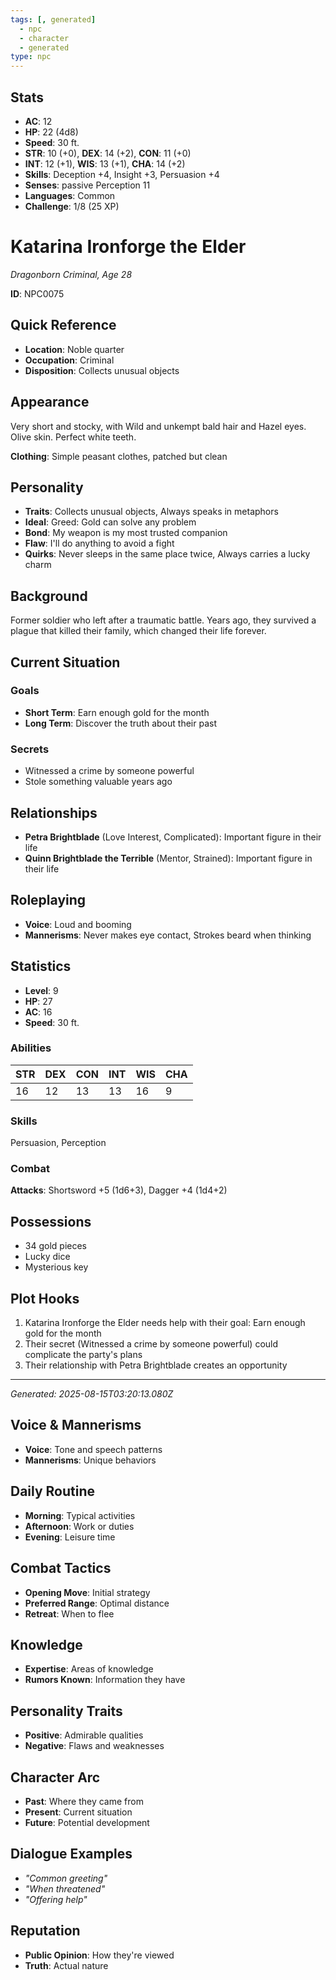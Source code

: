 ```yaml
---
tags: [, generated]
  - npc
  - character
  - generated
type: npc
---
```



## Stats
- **AC**: 12
- **HP**: 22 (4d8)
- **Speed**: 30 ft.
- **STR**: 10 (+0), **DEX**: 14 (+2), **CON**: 11 (+0)
- **INT**: 12 (+1), **WIS**: 13 (+1), **CHA**: 14 (+2)
- **Skills**: Deception +4, Insight +3, Persuasion +4
- **Senses**: passive Perception 11
- **Languages**: Common
- **Challenge**: 1/8 (25 XP)

# Katarina Ironforge the Elder

*Dragonborn Criminal, Age 28*

**ID**: NPC0075

## Quick Reference
- **Location**: Noble quarter
- **Occupation**: Criminal
- **Disposition**: Collects unusual objects

## Appearance
Very short and stocky, with Wild and unkempt bald hair and Hazel eyes. Olive skin. Perfect white teeth.

**Clothing**: Simple peasant clothes, patched but clean

## Personality
- **Traits**: Collects unusual objects, Always speaks in metaphors
- **Ideal**: Greed: Gold can solve any problem
- **Bond**: My weapon is my most trusted companion
- **Flaw**: I'll do anything to avoid a fight
- **Quirks**: Never sleeps in the same place twice, Always carries a lucky charm

## Background
Former soldier who left after a traumatic battle. Years ago, they survived a plague that killed their family, which changed their life forever.

## Current Situation
### Goals
- **Short Term**: Earn enough gold for the month
- **Long Term**: Discover the truth about their past

### Secrets
- Witnessed a crime by someone powerful
- Stole something valuable years ago

## Relationships
- **Petra Brightblade** (Love Interest, Complicated): Important figure in their life
- **Quinn Brightblade the Terrible** (Mentor, Strained): Important figure in their life

## Roleplaying
- **Voice**: Loud and booming
- **Mannerisms**: Never makes eye contact, Strokes beard when thinking

## Statistics
- **Level**: 9
- **HP**: 27
- **AC**: 16
- **Speed**: 30 ft.

### Abilities
| STR | DEX | CON | INT | WIS | CHA |
|-----|-----|-----|-----|-----|-----|
| 16 | 12 | 13 | 13 | 16 | 9 |

### Skills
Persuasion, Perception

### Combat
**Attacks**: Shortsword +5 (1d6+3), Dagger +4 (1d4+2)


## Possessions
- 34 gold pieces
- Lucky dice
- Mysterious key

## Plot Hooks
1. Katarina Ironforge the Elder needs help with their goal: Earn enough gold for the month
2. Their secret (Witnessed a crime by someone powerful) could complicate the party's plans
3. Their relationship with Petra Brightblade creates an opportunity

---
*Generated: 2025-08-15T03:20:13.080Z*


## Voice & Mannerisms
- **Voice**: Tone and speech patterns
- **Mannerisms**: Unique behaviors

## Daily Routine
- **Morning**: Typical activities
- **Afternoon**: Work or duties
- **Evening**: Leisure time

## Combat Tactics
- **Opening Move**: Initial strategy
- **Preferred Range**: Optimal distance
- **Retreat**: When to flee

## Knowledge
- **Expertise**: Areas of knowledge
- **Rumors Known**: Information they have

## Personality Traits
- **Positive**: Admirable qualities
- **Negative**: Flaws and weaknesses

## Character Arc
- **Past**: Where they came from
- **Present**: Current situation
- **Future**: Potential development

## Dialogue Examples
- *"Common greeting"*
- *"When threatened"*
- *"Offering help"*

## Reputation
- **Public Opinion**: How they're viewed
- **Truth**: Actual nature